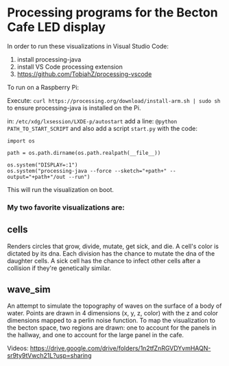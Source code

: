 # Processing programs for the Becton Cafe LED display
In order to run these visualizations in Visual Studio Code:
1. install processing-java
2. install VS Code processing extension
3. https://github.com/TobiahZ/processing-vscode

To run on a Raspberry Pi:

Execute: `curl https://processing.org/download/install-arm.sh | sudo sh` to ensure processing-java is installed on the Pi.

in: `/etc/xdg/lxsession/LXDE-p/autostart` add a line: `@python PATH_TO_START_SCRIPT`
and also add a script `start.py` with the code:

```
import os

path = os.path.dirname(os.path.realpath(__file__))

os.system("DISPLAY=:1")
os.system("processing-java --force --sketch="+path+" --output="+path+"/out --run")
```

This will run the visualization on boot.

### My two favorite visualizations are:
## cells
Renders circles that grow, divide, mutate, get sick, and die. A cell's color is dictated by its dna. Each division has the chance to mutate the dna of the daughter cells. A sick cell has the chance to infect other cells after a collision if they're genetically similar.

## wave_sim
An attempt to simulate the topography of waves on the surface of a body of water. Points are drawn in 4 dimensions (x, y, z, color) with the z and color dimensions mapped to a perlin noise function. To map the visualization to the becton space, two regions are drawn: one to account for the panels in the hallway, and one to account for the large panel in the cafe. 

Videos: https://drive.google.com/drive/folders/1n2tfZnRGVDYvmHAQN-sr9ty9tVwch21L?usp=sharing